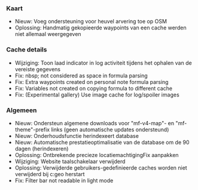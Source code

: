
### Kaart
- Nieuw: Voeg ondersteuning voor heuvel arvering toe op OSM
- Oplossing: Handmatig gekopieerde waypoints van een cache werden niet allemaal weergegeven

### Cache details
- Wijziging: Toon laad indicator in log activiteit tijdens het ophalen van de vereiste gegevens
- Fix: nbsp; not considered as space in formula parsing
- Fix: Extra waypoints created on personal note formula parsing
- Fix: Variables not created on copying formula to different cache
- Fix: (Experimental gallery) Use image cache for log/spoiler images

### Algemeen
- Nieuw: Ondersteun algemene downloads voor "mf-v4-map"- en "mf-theme"-prefix links (geen automatische updates ondersteund)
- Nieuw: Onderhoudsfunctie herindexeert database
- Nieuw: Automatische prestatieoptimalisatie van de database om de 90 dagen (herindexeren)
- Oplossing: Ontbrekende precieze locatiemachtigingFix aanpakken
- Wijziging: Website taalschakelaar verwijderd
- Oplossing: Verwijderde gebruikers-gedefinieerde caches worden niet verwijderd bij c:geo herstart
- Fix: Filter bar not readable in light mode
